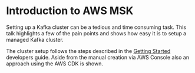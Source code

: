 # Introduction to AWS MSK

Setting up a Kafka cluster can be a tedious and time consuming task.
This talk highlights a few of the pain points and shows how easy it is to setup a managed Kafka cluster.

The cluster setup follows the steps described in the [Getting Started](https://docs.aws.amazon.com/de_de/msk/latest/developerguide/getting-started.html)
developers guide. Aside from the manual creation via AWS Console also an approach using the AWS CDK is shown.